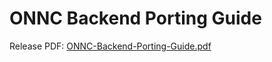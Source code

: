 # ONNC Backend Porting Guide

Release PDF: [ONNC-Backend-Porting-Guide.pdf](https://github.com/ONNC/onnc/wiki/files/1.0.0/ONNC-Backend-Porting-Guide.pdf)

